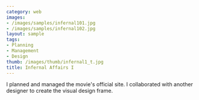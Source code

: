 ```yaml
---
category: web
images:
- /images/samples/infernal101.jpg
- /images/samples/infernal102.jpg
layout: sample
tags:
- Planning
- Management
- Design
thumb: /images/thumb/infernal1_t.jpg
title: Infernal Affairs I
---
```

I planned and managed the movie's official site. I collaborated with another designer to create the visual design frame.
